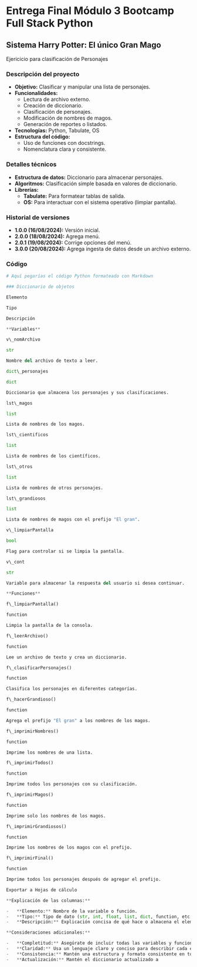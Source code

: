 # Entrega Final Módulo 3 Bootcamp Full Stack Python

## Sistema Harry Potter: El único Gran Mago
 Ejericicio para clasificación de Personajes

### Descripción del proyecto

* **Objetivo:** Clasificar y manipular una lista de personajes.
* **Funcionalidades:**
    * Lectura de archivo externo.
    * Creación de diccionario.
    * Clasificación de personajes.
    * Modificación de nombres de magos.
    * Generación de reportes o listados.
* **Tecnologías:** Python, Tabulate, OS
* **Estructura del código:**
    * Uso de funciones con docstrings.
    * Nomenclatura clara y consistente.

### Detalles técnicos

* **Estructura de datos:** Diccionario para almacenar personajes.
* **Algoritmos:** Clasificación simple basada en valores de diccionario.
* **Librerías:**
    * **Tabulate:** Para formatear tablas de salida.
    * **OS:** Para interactuar con el sistema operativo (limpiar pantalla).

### Historial de versiones
* **1.0.0 (16/08/2024):** Versión inicial.
* **2.0.0 (18/08/2024):** Agrega menú.
* **2.0.1 (19/08/2024):** Corrige opciones del menú.
* **3.0.0 (20/08/2024):** Agrega ingesta de datos desde un archivo externo.

### Código

```python
# Aquí pegarías el código Python formateado con Markdown

### Diccionario de objetos

Elemento

Tipo

Descripción

**Variables**

v\_nomArchivo

str

Nombre del archivo de texto a leer.

dict\_personajes

dict

Diccionario que almacena los personajes y sus clasificaciones.

lst\_magos

list

Lista de nombres de los magos.

lst\_cientificos

list

Lista de nombres de los científicos.

lst\_otros

list

Lista de nombres de otros personajes.

lst\_grandiosos

list

Lista de nombres de magos con el prefijo "El gran".

v\_limpiarPantalla

bool

Flag para controlar si se limpia la pantalla.

v\_cont

str

Variable para almacenar la respuesta del usuario si desea continuar.

**Funciones**

f\_limpiarPantalla()

function

Limpia la pantalla de la consola.

f\_leerArchivo()

function

Lee un archivo de texto y crea un diccionario.

f\_clasificarPersonajes()

function

Clasifica los personajes en diferentes categorías.

f\_hacerGrandioso()

function

Agrega el prefijo "El gran" a los nombres de los magos.

f\_imprimirNombres()

function

Imprime los nombres de una lista.

f\_imprimirTodos()

function

Imprime todos los personajes con su clasificación.

f\_imprimirMagos()

function

Imprime solo los nombres de los magos.

f\_imprimirGrandiosos()

function

Imprime los nombres de los magos con el prefijo.

f\_imprimirFinal()

function

Imprime todos los personajes después de agregar el prefijo.

Exportar a Hojas de cálculo

**Explicación de las columnas:**

-   **Elemento:** Nombre de la variable o función.
-   **Tipo:** Tipo de dato (str, int, float, list, dict, function, etc.).
-   **Descripción:** Explicación concisa de qué hace o almacena el elemento.

**Consideraciones adicionales:**

-   **Completitud:** Asegúrate de incluir todas las variables y funciones relevantes.
-   **Claridad:** Usa un lenguaje claro y conciso para describir cada elemento.
-   **Consistencia:** Mantén una estructura y formato consistente en todo el diccionario.
-   **Actualización:** Mantén el diccionario actualizado a


